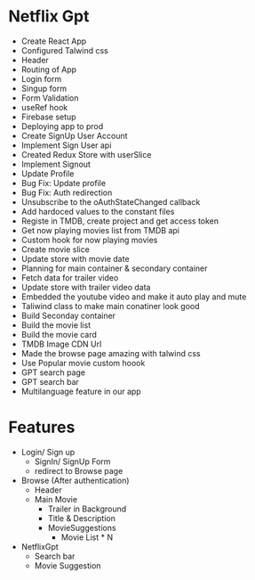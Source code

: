 # Netflix Gpt

- Create React App
- Configured Talwind css
- Header
- Routing of App
- Login form
- Singup form
- Form Validation
- useRef hook
- Firebase setup
- Deploying app to prod
- Create SignUp User Account
- Implement Sign User api
- Created Redux Store with userSlice
- Implement Signout
- Update Profile
- Bug Fix: Update profile
- Bug Fix: Auth redirection
- Unsubscribe to the oAuthStateChanged callback
- Add hardoced values to the constant files
- Registe in TMDB, create project and get access token
- Get now playing movies list from TMDB api
- Custom hook for now playing movies
- Create movie slice
- Update store with movie date
- Planning for main container & secondary container
- Fetch data for trailer video
- Update store with trailer video data
- Embedded the youtube video and make it auto play and mute
- Taliwind class to make main conatiner look good
- Build Seconday container
- Build the movie list
- Build the movie card
- TMDB Image CDN Url
- Made the browse page amazing with talwind css
- Use Popular movie custom hoook
- GPT search page
- GPT search bar
- Multilanguage feature in our app

# Features

- Login/ Sign up
  - SignIn/ SignUp Form
  - redirect to Browse page
- Browse (After authentication)
  - Header
  - Main Movie
    - Trailer in Background
    - Title & Description
    - MovieSuggestions
      - Movie List \* N
- NetflixGpt
  - Search bar
  - Movie Suggestion

